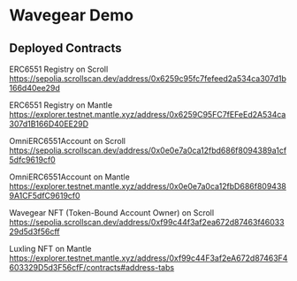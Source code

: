# Wavegear Demo

## Deployed Contracts

ERC6551 Registry on Scroll
https://sepolia.scrollscan.dev/address/0x6259c95fc7fefeed2a534ca307d1b166d40ee29d

ERC6551 Registry on Mantle
https://explorer.testnet.mantle.xyz/address/0x6259C95FC7fEFeEd2A534ca307d1B166D40EE29D

OmniERC6551Account on Scroll
https://sepolia.scrollscan.dev/address/0x0e0e7a0ca12fbd686f8094389a1cf5dfc9619cf0

OmniERC6551Account on Mantle
https://explorer.testnet.mantle.xyz/address/0x0e0e7a0ca12fbD686f8094389A1CF5dfC9619cf0

Wavegear NFT (Token-Bound Account Owner) on Scroll
https://sepolia.scrollscan.dev/address/0xf99c44f3af2ea672d87463f4603329d5d3f56cff

Luxling NFT on Mantle
https://explorer.testnet.mantle.xyz/address/0xf99c44F3af2eA672d87463F4603329D5d3F56cfF/contracts#address-tabs
